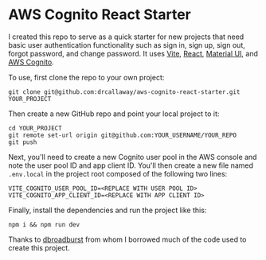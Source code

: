# AWS Cognito React Starter
I created this repo to serve as a quick starter for new projects that need basic user authentication
functionality such as sign in, sign up, sign out, forgot password, and change password. It uses
[Vite](https://vitejs.dev/), [React](https://reactjs.org/), [Material UI](https://mui.com/), and
[AWS Cognito](https://aws.amazon.com/cognito/).

To use, first clone the repo to your own project:

```
git clone git@github.com:drcallaway/aws-cognito-react-starter.git YOUR_PROJECT
```

Then create a new GitHub repo and point your local project to it:

```
cd YOUR_PROJECT
git remote set-url origin git@github.com:YOUR_USERNAME/YOUR_REPO
git push
```

Next, you'll need to create a new Cognito user pool in the AWS console and note the user pool ID and
app client ID. You'll then create a new file named `.env.local` in the project root composed of the
following two lines:

```
VITE_COGNITO_USER_POOL_ID=<REPLACE WITH USER POOL ID>
VITE_COGNITO_APP_CLIENT_ID=<REPLACE WITH APP CLIENT ID>
```

Finally, install the dependencies and run the project like this:

```
npm i && npm run dev
```

Thanks to [dbroadburst](https://github.com/dbroadhurst/aws-cognito-react) from whom I borrowed much
of the code used to create this project.
